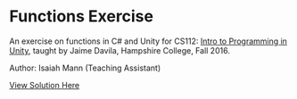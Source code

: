# Functions Exercise

An exercise on functions in C# and Unity for CS112: [Intro to Programming in Unity](http://tinyurl.com/unity-syllabus), taught by Jaime Davila, Hampshire College, Fall 2016.

Author: Isaiah Mann (Teaching Assistant)

[View Solution Here](https://github.com/imann24/FunctionExerciseSolution)
